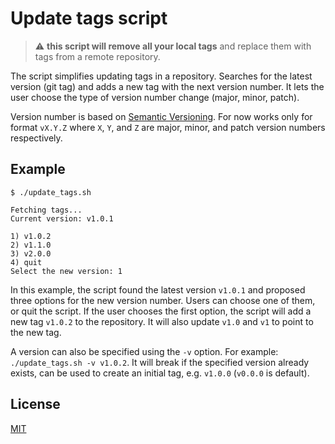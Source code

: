 # Update tags script

> :warning: **this script will remove all your local tags** and replace them with tags from a remote repository.

The script simplifies updating tags in a repository. Searches for the latest version (git tag) and adds a new tag with the next version number. It lets the user choose the type of version number change (major, minor, patch).

Version number is based on [Semantic Versioning](https://semver.org/). For now works only for format `vX.Y.Z` where `X`, `Y`, and `Z` are major, minor, and patch version numbers respectively.

## Example

```
$ ./update_tags.sh

Fetching tags...
Current version: v1.0.1

1) v1.0.2
2) v1.1.0
3) v2.0.0
4) quit
Select the new version: 1
```

In this example, the script found the latest version `v1.0.1` and proposed three options for the new version number. Users can choose one of them, or quit the script. If the user chooses the first option, the script will add a new tag `v1.0.2` to the repository. It will also update `v1.0` and `v1` to point to the new tag.

A version can also be specified using the `-v` option. For example: `./update_tags.sh -v v1.0.2`. It will break if the specified version already exists, can be used to create an initial tag, e.g. `v1.0.0` (`v0.0.0` is default).

## License

[MIT](https://choosealicense.com/licenses/mit/)

